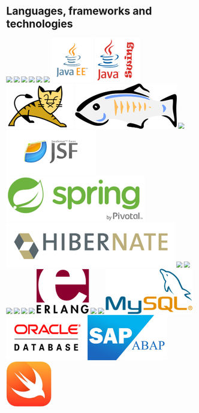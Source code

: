 # Languages, frameworks and technologies

<img src="img/linuxlogo.jpg" height="120px"> <img src="img/logodebian.png" height="120px"> <img src="img/android.png" height="120px"> <img src="img/windows.jpg" height="120px"> <img src="img/html5.png" height="120px"> <img src="img/javalogo.jpg" height="120px"> <img src="img/javaee.png" height="120px"> <img src="img/javaswing.png" height="120px"> <img src="img/tomcat.png" height="120px"> <img src="img/glassfish.png" height="120px"> <img src="img/jsp.png" height="120px"> <img src="img/jsf.png" height="120px"> <img src="img/spring.png" height="120px"> <img src="img/hibernate.svg" height="120px"> <img src="img/eclipse.png" height="120px"> <img src="img/geanylogo.jpg" height="120px"> <img src="img/angularlogo.png" height="120px"> <img src="img/firebase.png" height="120px"> <img src="img/ionic.png" height="120px"> <img src="img/jhipster.png" height="120px"> <img src="img/erlang.png" height="120px"> <img src="img/python.png" height="120px"> <img src="img/django.png" height="120px"> <img src="img/mysql.jpg" height="120px"> <img src="img/oracle.png" height="120px"> <img src="img/abap.jpg" height="120px">
<img src="img/swift.jpg" height="120px">

